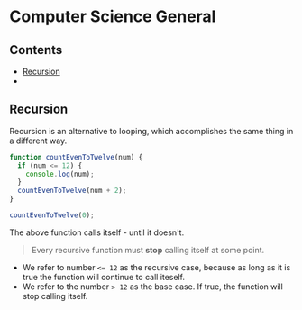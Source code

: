 # Computer Science General

## Contents
* [Recursion](##recursion)
* 

## Recursion
Recursion is an alternative to looping, which accomplishes the same thing in a different way.

```js
function countEvenToTwelve(num) {
  if (num <= 12) {
    console.log(num);
  }
  countEvenToTwelve(num + 2);
}

countEvenToTwelve(0);
```
The above function calls itself - until it doesn't.

> Every recursive function must **stop** calling itself at some point.

* We refer to number `<= 12` as the recursive case, because as long as it is true the function will continue to call iteself.
* We refer to the number `> 12` as the base case. If true, the function will stop calling itself.
